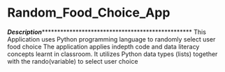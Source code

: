 # Random_Food_Choice_App
***************Description****************************************************************
This Application uses Python programming language to randomly select user food choice
The application applies indepth code and data literacy concepts learnt in classroom.
It utilizes Python data types (lists) together with the rando(variable) to select user choice
